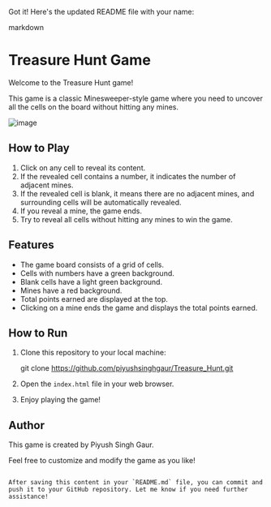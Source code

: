 Got it! Here's the updated README file with your name:

markdown
# Treasure Hunt Game

Welcome to the Treasure Hunt game!

This game is a classic Minesweeper-style game where you need to uncover all the cells on the board without hitting any mines.

![image](https://github.com/piyushsinghgaur/Treasure_Hunt/assets/96806312/60134423-55e9-4e10-808b-5bfba87fd53a)


## How to Play

1. Click on any cell to reveal its content.
2. If the revealed cell contains a number, it indicates the number of adjacent mines.
3. If the revealed cell is blank, it means there are no adjacent mines, and surrounding cells will be automatically revealed.
4. If you reveal a mine, the game ends.
5. Try to reveal all cells without hitting any mines to win the game.

## Features

- The game board consists of a grid of cells.
- Cells with numbers have a green background.
- Blank cells have a light green background.
- Mines have a red background.
- Total points earned are displayed at the top.
- Clicking on a mine ends the game and displays the total points earned.

## How to Run

1. Clone this repository to your local machine:
   
   git clone https://github.com/piyushsinghgaur/Treasure_Hunt.git
   
2. Open the `index.html` file in your web browser.
3. Enjoy playing the game!

## Author

This game is created by Piyush Singh Gaur.

Feel free to customize and modify the game as you like!
```

After saving this content in your `README.md` file, you can commit and push it to your GitHub repository. Let me know if you need further assistance!
